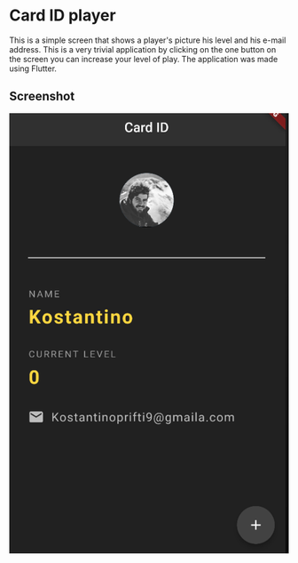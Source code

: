 # Card ID player

This is a simple screen that shows a player's picture his level and his e-mail address. This is a very trivial application by clicking on the one button on the screen you can increase your level of play. The application was made using Flutter.


## Screenshot
![drawing](https://github.com/Elkosta/card_id_flutter/blob/master/screenshot/screen1)




